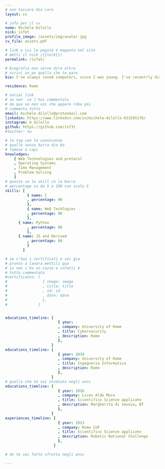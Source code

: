 ```yaml
---
# non toccare dio caro
layout: cv

# info per il cv 
nome: Michele Dilollo
nick: isfet
profile_image: /assets/img/avatar.jpg
cv_file: assets.pdf

# link a cui la pagina é mappata nel sito
# metti il nick /{{nick}}/
permalink: /isfet/

# biografia non serve dire altro
# scrivi un po quello che te pare
bio: I've always loved computers, since I was young. I've recentrly discovered the world of CyberSecurity and it's amazing! 

residence: Rome

# social link 
# se non  ce l'hai commentalo
# da qua se non voi che appare roba poi 
# commenta tutto
email: michele.dilollo@protonmail.com
linkedin: https://www.linkedin.com/in/michele-dilollo-831595176/
instagram: m_dilollo 
github: https://github.com/isf3t
#twitter: tw

# le tag con le conoscenze
# quelle senza barra dio bo
# famose a capi
knowledges:
    [ Web Technologies and protocol
    , Operating Systems
    , Time Management
    , Problem-Solving
    ]
# queste so le skill co la barra
# percentage va da 5 a 100 con scala 5
skills: [
          { name: C
          , percentage: 90 
          },
          { name: Web Techlogies
          , percentage: 90
          },
	  { name: Python
          , percentage: 80
          },
	  { name: JS and Derived
          , percentage: 80
          }
        ]

# se c'hai i certificati e sei gia 
# pronto a lavora mettili qua
# io non c'ho un cazzo e infatti é 
# tutto commentato
#certificates: [
#                { image: image
#                , title: title
#                , id: id
#                , date: date
#                },
#              ]


educations_timeline: [
                        { year: -
                        , company: University of Rome
                        , title: Cybersecurity
                        , description: Rome
                        },
                     ]
educations_timeline: [
                        { year: 2019
                        , company: University of Rome
                        , title: Ingegneria Informatica
                        , description: Rome
                        },
                     ]
# quello che te sei studiato negli anni
educations_timeline: [
                        { year: 2016
                        , company: Liceo Aldo Moro
                        , title: Scientifico Scienze applicate
                        , description: Margherita di Savoia, BT
                        },
                     ]
experiences_timeline: [
                        { year: 2013
                        , company: Rome CUP
                        , title: Scientifico Scienze applicate
                        , description: Robotic National Challenge
                        },
                      ]

# do te sei fatto sfrutta negli anni

---
```


